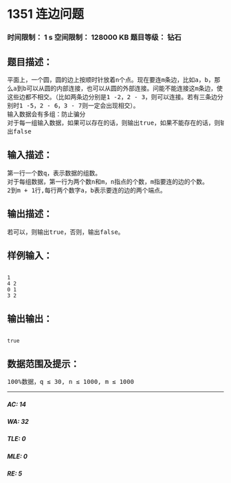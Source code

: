 # 1351 连边问题   
### 时间限制： 1 s     空间限制： 128000 KB     题目等级： 钻石  
## 题目描述：  

<pre>
平面上，一个圆，圆的边上按顺时针放着n个点。现在要连m条边，比如a，b，那  
么a到b可以从圆的内部连接，也可以从圆的外部连接。问能不能连接这m条边，使  
这些边都不相交。（比如两条边分别是1 -2，2 - 3，则可以连接。若有三条边分  
别时1 -5，2 - 6，3 - 7则一定会出现相交）。  
输入数据会有多组：防止骗分
对于每一组输入数据，如果可以存在的话，则输出true，如果不能存在的话，则输  
出false
</pre>
  
  
## 输入描述：  

<pre>
第一行一个数q，表示数据的组数。  
对于每组数据，第一行为两个数n和m，n指点的个数，m指要连的边的个数。  
2到m + 1行,每行两个数字a，b表示要连的边的两个端点。
</pre>
  
  
## 输出描述：  

<pre>
若可以，则输出true，否则，输出false。
</pre>
  
  
## 样例输入：  

<pre><code>
1  
4 2  
0 1  
3 2
</code></pre>
  
  
## 输出输出：  

<pre><code>
true
</code></pre>
  
  
## 数据范围及提示：  

<pre>
100%数据，q ≤ 30, n ≤ 1000, m ≤ 1000
</pre>
  
  
***  

##### AC: 14  
##### WA: 32  
##### TLE: 0  
##### MLE: 0  
##### RE: 5  
